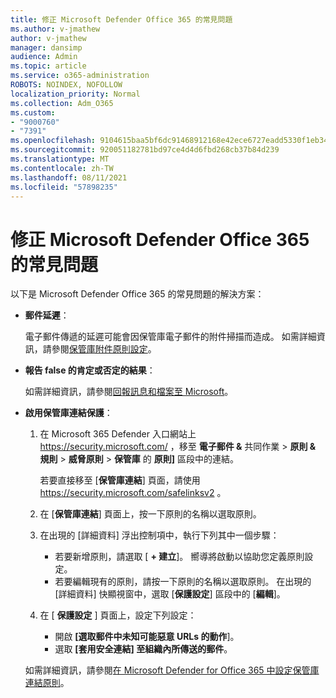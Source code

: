 ```yaml
---
title: 修正 Microsoft Defender Office 365 的常見問題
ms.author: v-jmathew
author: v-jmathew
manager: dansimp
audience: Admin
ms.topic: article
ms.service: o365-administration
ROBOTS: NOINDEX, NOFOLLOW
localization_priority: Normal
ms.collection: Adm_O365
ms.custom:
- "9000760"
- "7391"
ms.openlocfilehash: 9104615baa5bf6dc91468912168e42ece6727eadd5330f1eb34e2a9170568b26
ms.sourcegitcommit: 920051182781bd97ce4d4d6fbd268cb37b84d239
ms.translationtype: MT
ms.contentlocale: zh-TW
ms.lasthandoff: 08/11/2021
ms.locfileid: "57898235"
---
```

# <a name="fix-common-problems-with-microsoft-defender-for-office-365"></a>修正 Microsoft Defender Office 365 的常見問題

以下是 Microsoft Defender Office 365 的常見問題的解決方案：

- **郵件延遲**：

  電子郵件傳遞的延遲可能會因保管庫電子郵件的附件掃描而造成。 如需詳細資訊，請參閱[保管庫附件原則設定](https://docs.microsoft.com/microsoft-365/security/office-365-security/safe-attachments#safe-attachments-policy-settings)。

- **報告 false 的肯定或否定的結果**：

  如需詳細資訊，請參閱[回報訊息和檔案至 Microsoft](https://docs.microsoft.com/microsoft-365/security/office-365-security/report-junk-email-messages-to-microsoft)。

- **啟用保管庫連結保護**：

  1. 在 Microsoft 365 Defender 入口網站上 <https://security.microsoft.com/> ，移至 **電子郵件 &** 共同作業 \> **原則 & 規則** \> **威脅原則** \> **保管庫** 的 **原則]** 區段中的連結。

     若要直接移至 [**保管庫連結**] 頁面，請使用 <https://security.microsoft.com/safelinksv2> 。

  2. 在 [**保管庫連結**] 頁面上，按一下原則的名稱以選取原則。
  3. 在出現的 [詳細資料] 浮出控制項中，執行下列其中一個步驟：
     - 若要新增原則，請選取 [ **+ 建立**]。 嚮導將啟動以協助您定義原則設定。
     - 若要編輯現有的原則，請按一下原則的名稱以選取原則。 在出現的 [詳細資料] 快顯視窗中，選取 [**保護設定**] 區段中的 [**編輯**]。
  4. 在 [ **保護設定** ] 頁面上，設定下列設定：
     - 開啟 **[選取郵件中未知可能惡意 URLs 的動作**]。
     - 選取 **[套用安全連結] 至組織內所傳送的郵件**。

  如需詳細資訊，請參閱[在 Microsoft Defender for Office 365 中設定保管庫連結原則](https://docs.microsoft.com/microsoft-365/security/office-365-security/set-up-safe-links-policies)。
